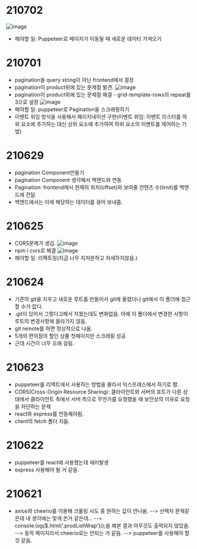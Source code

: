 # 210702

![image](https://user-images.githubusercontent.com/57670160/124252618-19240100-db62-11eb-99aa-0612f796e904.png)

- 해야할 일: Puppeteer로 페이지가 이동될 때 새로운 데이터 가져오기

# 210701

- pagination을 query string이 아닌 frontend에서 결정
- pagination이 product위에 있는 문제점 발견.
  ![image](https://user-images.githubusercontent.com/57670160/124065007-dc2c1180-da70-11eb-9b2f-c2b7727630ab.png)
- pagination이 product위에 있는 문제점 해결 - grid-template-rows의 repeat를 3으로 설정
  ![image](https://user-images.githubusercontent.com/57670160/124066932-780b4c80-da74-11eb-8cfb-bbbc7a794097.png)
- 해야할 일: puppeteer로 Pagination들 스크래핑하기
- 이벤트 위임 방식을 사용해서 페이지네이션 구현(이벤트 위임: 이벤트 리스터를 하위 요소에 추가하는 대신 상위 요소에 추가하여 하위 요소의 이벤트를 제어하는 기법)

# 210629

- pagination Component만들기
- pagination Component 생각해서 백엔드와 연동
- Pagination: frontend에서 현재의 위치(offset)와 보여줄 컨텐츠 수(limit)를 백엔드에 전달.
- 백엔드에서는 이에 해당하는 데이터를 끊어 보내줌.

# 210625

- CORS문제가 생김.
  ![image](https://user-images.githubusercontent.com/57670160/123389341-bf0cc400-d5d4-11eb-87d9-9def77daec58.png)
- npm i cors로 해결
  ![image](https://user-images.githubusercontent.com/57670160/123405170-84ab2300-d5e4-11eb-88ea-2adf9c32811d.png)
- 해야할 일: 리팩토링(지금 너무 지저분하고 자세하지않음.)

# 210624

- 기존의 git을 지우고 새로운 루트를 만들어서 git에 올렸더니 git에서 이 폴더에 접근할 수가 없다.
- .git이 있어서 그렇다고해서 지웠는데도 변화없음. 아예 이 폴더에서 변경한 사항이 루트의 변경사항에 올라가지 않음.
- git remote를 하면 정상적으로 나옴.
- 5개의 편의점의 할인 상품 첫페이지만 스크래핑 성공.
- 근데 시간이 너무 오래 걸림.

# 210623

- puppeteer를 리액트에서 사용하는 방법을 몰라서 익스프레스에서 하기로 함.
- CORS(Cross-Origin Resource Sharing): 클라이언트와 서버의 포트가 다른 상태에서 클라이언트 측에서 서버 측으로 무언가를 요청했을 때 보안상의 이유로 요청을 차단하는 문제
- react와 express를 연동해야됨.
- client의 fetch 폴더 지움.

# 210622

- puppeteer를 react에 사용했는데 에러발생
- express 사용해야 될 거 같음.

# 210621

- axios와 cheerio를 이용해 크롤링 시도 중 원하는 값이 안나옴.
  --> 선택자 문제같은데 내 생각에는 맞게 쓴거 같은데...
  --> console.log($.html('.prodListWrap')));을 해본 결과 아무것도 출력되지 않았음.
  --> 동적 페이지라서 cheerio로는 안되는 거 같음.
  --> puppeteer를 사용해야 할 것 같음.
